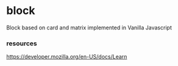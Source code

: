 # block
Block based on card and matrix implemented in Vanilla Javascript

### resources
https://developer.mozilla.org/en-US/docs/Learn
